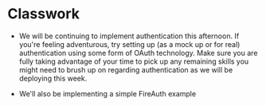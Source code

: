 # Classwork

- We will be continuing to implement authentication this afternoon. If you're feeling adventurous, try setting up (as a mock up or for real) authentication using some form of OAuth technology. Make sure you are fully taking advantage of your time to pick up any remaining skills you might need to brush up on regarding authentication as we will be deploying this week.

- We'll also be implementing a simple FireAuth example
